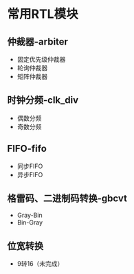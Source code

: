 # 常用RTL模块

## 仲裁器-arbiter

- 固定优先级仲裁器
- 轮询仲裁器
- 矩阵仲裁器

## 时钟分频-clk_div

- 偶数分频
- 奇数分频

## FIFO-fifo

- 同步FIFO
- 异步FIFO

## 格雷码、二进制码转换-gbcvt

- Gray-Bin
- Bin-Gray

## 位宽转换

- 9转16（未完成）